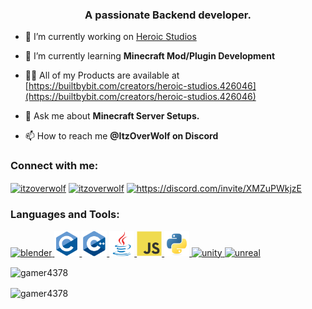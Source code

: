 <h3 align="center">A passionate Backend developer.</h3>

- 🔭 I’m currently working on [Heroic Studios](https://discord.com/invite/XMZuPWkjzE)

- 🌱 I’m currently learning **Minecraft Mod/Plugin Development**

- 👨‍💻 All of my Products are available at [https://builtbybit.com/creators/heroic-studios.426046](https://builtbybit.com/creators/heroic-studios.426046)

- 💬 Ask me about **Minecraft Server Setups.**

- 📫 How to reach me **@ItzOverWolf on Discord**

<h3 align="left">Connect with me:</h3>
<p align="left">
<a href="https://twitter.com/itzoverwolf" target="blank"><img align="center" src="https://raw.githubusercontent.com/rahuldkjain/github-profile-readme-generator/master/src/images/icons/Social/twitter.svg" alt="itzoverwolf" height="30" width="40" /></a>
<a href="https://www.youtube.com/c/itzoverwolf" target="blank"><img align="center" src="https://raw.githubusercontent.com/rahuldkjain/github-profile-readme-generator/master/src/images/icons/Social/youtube.svg" alt="itzoverwolf" height="30" width="40" /></a>
<a href="https://discord.gg/https://discord.com/invite/XMZuPWkjzE" target="blank"><img align="center" src="https://raw.githubusercontent.com/rahuldkjain/github-profile-readme-generator/master/src/images/icons/Social/discord.svg" alt="https://discord.com/invite/XMZuPWkjzE" height="30" width="40" /></a>
</p>

<h3 align="left">Languages and Tools:</h3>
<p align="left"> <a href="https://www.blender.org/" target="_blank" rel="noreferrer"> <img src="https://download.blender.org/branding/community/blender_community_badge_white.svg" alt="blender" width="40" height="40"/> </a> <a href="https://www.cprogramming.com/" target="_blank" rel="noreferrer"> <img src="https://raw.githubusercontent.com/devicons/devicon/master/icons/c/c-original.svg" alt="c" width="40" height="40"/> </a> <a href="https://www.w3schools.com/cpp/" target="_blank" rel="noreferrer"> <img src="https://raw.githubusercontent.com/devicons/devicon/master/icons/cplusplus/cplusplus-original.svg" alt="cplusplus" width="40" height="40"/> </a> <a href="https://www.java.com" target="_blank" rel="noreferrer"> <img src="https://raw.githubusercontent.com/devicons/devicon/master/icons/java/java-original.svg" alt="java" width="40" height="40"/> </a> <a href="https://developer.mozilla.org/en-US/docs/Web/JavaScript" target="_blank" rel="noreferrer"> <img src="https://raw.githubusercontent.com/devicons/devicon/master/icons/javascript/javascript-original.svg" alt="javascript" width="40" height="40"/> </a> <a href="https://www.python.org" target="_blank" rel="noreferrer"> <img src="https://raw.githubusercontent.com/devicons/devicon/master/icons/python/python-original.svg" alt="python" width="40" height="40"/> </a> <a href="https://unity.com/" target="_blank" rel="noreferrer"> <img src="https://www.vectorlogo.zone/logos/unity3d/unity3d-icon.svg" alt="unity" width="40" height="40"/> </a> <a href="https://unrealengine.com/" target="_blank" rel="noreferrer"> <img src="https://raw.githubusercontent.com/kenangundogan/fontisto/036b7eca71aab1bef8e6a0518f7329f13ed62f6b/icons/svg/brand/unreal-engine.svg" alt="unreal" width="40" height="40"/> </a> </p>

<p><img align="center" src="https://github-readme-stats.vercel.app/api/top-langs?username=gamer4378&show_icons=true&locale=en&layout=compact" alt="gamer4378" /></p>

<p><img align="center" src="https://github-readme-streak-stats.herokuapp.com/?user=gamer4378&" alt="gamer4378" /></p>
